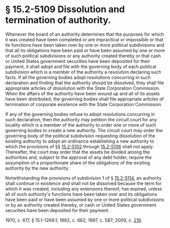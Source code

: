 # § 15.2-5109 Dissolution and termination of authority.

<p>Whenever the board of an authority determines that the purposes for which it was created have been completed or are impractical or impossible or that its functions have been taken over by one or more political subdivisions and that all its obligations have been paid or have been assumed by one or more of such political subdivisions or any authority created thereby or that cash or United States government securities have been deposited for their payment, it shall adopt and file with the governing body of each political subdivision which is a member of the authority a resolution declaring such facts. If all the governing bodies adopt resolutions concurring in such declaration and finding that the authority should be dissolved, they shall file appropriate articles of dissolution with the State Corporation Commission. When the affairs of the authority have been wound up and all of its assets have been distributed, the governing bodies shall file appropriate articles of termination of corporate existence with the State Corporation Commission.</p><p>If any of the governing bodies refuse to adopt resolutions concurring in such declaration, then the authority may petition the circuit court for any locality which is a member of the authority to order one or more of such governing bodies to create a new authority. The circuit court may order the governing body of the political subdivision requesting dissolution of the existing authority to adopt an ordinance establishing a new authority to which the provisions of §§ <a href='http://law.lis.virginia.gov/vacode/15.2-5102/'>15.2-5102</a> through <a href='http://law.lis.virginia.gov/vacode/15.2-5106/'>15.2-5106</a> shall not apply. Thereafter, the court may order that the assets be divided among the authorities and, subject to the approval of any debt holder, require the assumption of a proportionate share of the obligations of the existing authority by the new authority.</p><p>Notwithstanding the provisions of subdivision 1 of § <a href='http://law.lis.virginia.gov/vacode/15.2-5114/'>15.2-5114</a>, an authority shall continue in existence and shall not be dissolved because the term for which it was created, including any extensions thereof, has expired, unless all of such authority's functions have been taken over and its obligations have been paid or have been assumed by one or more political subdivisions or by an authority created thereby, or cash or United States government securities have been deposited for their payment.</p><p>1970, c. 617, § 15.1-1269.1; 1982, c. 662; 1997, c. 587; 2009, c. <a href='http://lis.virginia.gov/cgi-bin/legp604.exe?091+ful+CHAP0216'>216</a>.</p>